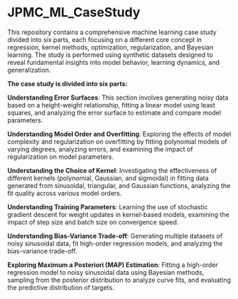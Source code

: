 # JPMC_ML_CaseStudy

This repository contains a comprehensive machine learning case study divided into six parts, each focusing on a different core concept in regression, kernel methods, optimization, regularization, and Bayesian learning. The study is performed using synthetic datasets designed to reveal fundamental insights into model behavior, learning dynamics, and generalization.

**The case study is divided into six parts:**
 
**Understanding Error Surfaces**: This section involves generating noisy data based on a height-weight relationship, fitting a linear model using least squares, and analyzing the error surface to estimate and compare model parameters.
 
**Understanding Model Order and Overfitting**: Exploring the effects of model complexity and regularization on overfitting by fitting polynomial models of varying degrees, analyzing errors, and examining the impact of regularization on model parameters.
 
**Understanding the Choice of Kernel**: Investigating the effectiveness of different kernels (polynomial, Gaussian, and sigmoidal) in fitting data generated from sinusoidal, triangular, and Gaussian functions, analyzing the fit quality across various model orders.
 
**Understanding Training Parameters**: Learning the use of stochastic gradient descent for weight updates in kernel-based models, examining the impact of step size and batch size on convergence speed.
 
**Understanding Bias-Variance Trade-off**: Generating multiple datasets of noisy sinusoidal data, fit high-order regression models, and analyzing the bias-variance trade-off.
 
**Exploring Maximum a Posteriori (MAP) Estimation**: Fitting a high-order regression model to noisy sinusoidal data using Bayesian methods, sampling from the posterior distribution to analyze curve fits, and evaluating the predictive distribution of targets.
